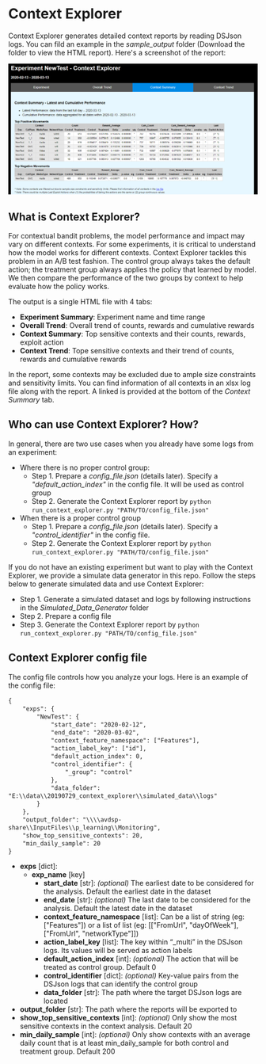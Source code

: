 # Context Explorer
Context Explorer generates detailed context reports by reading DSJson logs. You can fild an example in the <i>sample_output</i> folder (Download the folder to view the HTML report). Here's a screenshot of the report:

<img src="sample_output/ce_report_screenshot.PNG" width="1000">

## What is Context Explorer?
For contextual bandit problems, the model performance and impact may vary on different contexts. For some experiments, it is critical to understand how the model works for different contexts. 
Context Explorer tackles this problem in an A/B test fashion. The control group always takes the default action; the treatment group always applies the policy that learned by model. We then compare the performance of the two groups by context to help evaluate how the policy works.

The output is a single HTML file with 4 tabs:
* **Experiment Summary**: Experiment name and time range
* **Overall Trend**: Overall trend of counts, rewards and cumulative rewards
* **Context Summary**: Top sensitive contexts and their counts, rewards, exploit action
* **Context Trend**: Tope sensitive contexts and their trend of counts, rewards and cumulative rewards

In the report, some contexts may be excluded due to ample size constraints and sensitivity limits. You can find information of all contexts in an xlsx log file along with the report. A linked is provided at the bottom of the _Context Summary_ tab.

## Who can use Context Explorer? How?
In general, there are two use cases when you already have some logs from an experiment:
* Where there is no proper control group:
    * Step 1.   Prepare a <i>config_file.json</i> (details later). Specify a <i>"default_action_index"</i> in the config file. It will be used as control group
    * Step 2.   Generate the Context Explorer report by `python run_context_explorer.py "PATH/TO/config_file.json"`
* When there is a proper control group
    * Step 1.   Prepare a <i>config_file.json</i> (details later). Specify a <i>"control_identifier"</i> in the config file. 
    * Step 2.   Generate the Context Explorer report by `python run_context_explorer.py "PATH/TO/config_file.json"`
    
If you do not have an existing experiment but want to play with the Context Explorer, we provide a simulate data generator in this repo. Follow the steps below to generate simulated data and use Context Explorer:
* Step 1.   Generate a simulated dataset and logs by following instructions in the <i>Simulated_Data_Generator</i> folder
* Step 2.   Prepare a config file
* Step 3.   Generate the Context Explorer report by `python run_context_explorer.py "PATH/TO/config_file.json"`
        
        
## Context Explorer config file
The config file controls how you analyze your logs. Here is an example of the config file:

    {
        "exps": {
            "NewTest": {
                "start_date": "2020-02-12", 
                "end_date": "2020-03-02",
                "context_feature_namespace": ["Features"],
                "action_label_key": ["id"],
                "default_action_index": 0,
                "control_identifier": {
                    "_group": "control"
                },
                "data_folder": "E:\\data\\20190729_context_explorer\\simulated_data\\logs"
            }
        },
        "output_folder": "\\\\avdsp-share\\InputFiles\\p_learning\\Monitoring",
        "show_top_sensitive_contexts": 20,
        "min_daily_sample": 20
    }

* **exps** [dict]:
    * **exp_name** [key]
        * **start_date** [str]: _(optional)_ The earliest date to be considered for the analysis. Default the earliest date in the dataset
        * **end_date** [str]: _(optional)_ The last date to be considered for the analysis. Default the latest date in the dataset
        * **context_feature_namespace** [list]: Can be a list of string (eg: ["Features"]) or a list of list (eg: [["FromUrl", "dayOfWeek"], ["FromUrl", "networkType"]]) 
        * **action_label_key** [list]: The key within “_multi” in the DSJson logs. Its values will be served as action labels
        * **default_action_index** [int]: _(optional)_ The action that will be treated as control group. Default 0
        * **control_identifier** [dict]: _(optional)_ Key-value pairs from the DSJson logs that can identify the control group
        * **data_folder** [str]: The path where the target DSJson logs are located
* **output_folder** [str]: The path where the reports will be exported to
* **show_top_sensitive_contexts** [int]: _(optional)_ Only show the most sensitive contexts in the context analysis. Default 20
* **min_daily_sample** [int]: _(optional)_ Only show contexts with an average daily count that is at least min_daily_sample for both control and treatment group. Default 200




